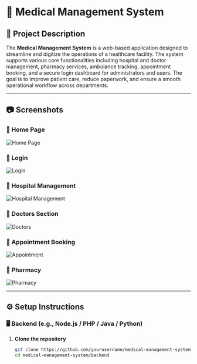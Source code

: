 # 🏥 Medical Management System

## 📌 Project Description

The **Medical Management System** is a web-based application designed to streamline and digitize the operations of a healthcare facility. The system supports various core functionalities including hospital and doctor management, pharmacy services, ambulance tracking, appointment booking, and a secure login dashboard for administrators and users. The goal is to improve patient care, reduce paperwork, and ensure a smooth operational workflow across departments.

---

## 📷 Screenshots

### 🔹 Home Page
![Home Page](screenshots/home.png)

### 🔹 Login
![Login](![image](https://github.com/user-attachments/assets/a881edcd-c7a1-4d32-bfdb-058292737aca)
)

### 🔹 Hospital Management
![Hospital Management](screenshots/hospitals.png)

### 🔹 Doctors Section
![Doctors](screenshots/doctors.png)

### 🔹 Appointment Booking
![Appointment](screenshots/appointment.png)

### 🔹 Pharmacy
![Pharmacy](screenshots/pharmacy.png)

---

## ⚙️ Setup Instructions

### 🖥️ Backend (e.g., Node.js / PHP / Java / Python)

1. **Clone the repository**
   ```bash
   git clone https://github.com/yourusername/medical-management-system.git
   cd medical-management-system/backend
